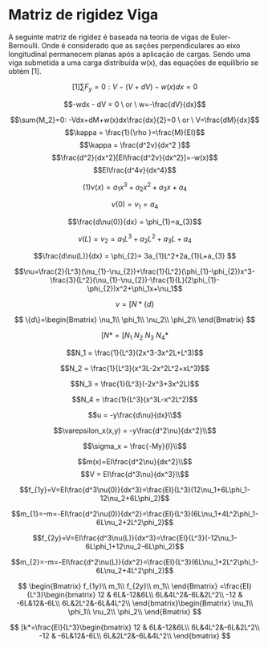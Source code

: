 <script src="https://polyfill.io/v3/polyfill.min.js?features=es6"></script>
<script id="MathJax-script" async src="https://cdn.jsdelivr.net/npm/mathjax@3/es5/tex-mml-chtml.js"></script>

# Matriz de rigidez Viga

A seguinte matriz de rigidez é baseada na teoria de vigas de Euler-Bernoulli. Onde é considerado que as seções perpendiculares ao eixo longitudinal permanecem planas após a aplicação de cargas.
Sendo uma viga submetida a uma carga distribuída w(x), das equações de equilíbrio se obtém [1].

$$[1]\sum{F_y }= 0: V-(V+dV)-w(x)dx=0 $$

$$-wdx - dV = 0 \   or \ w=-\frac{dV}{dx}$$

$$\sum{M_2}=0: -Vdx+dM+w(x)dx\frac{dx}{2}=0 \ or \ V=\frac{dM}{dx}$$
$$\kappa = \frac{1}{\rho }=\frac{M}{EI}$$
$$\kappa = \frac{d^2v}{dx^2 }$$
$$\frac{d^2}{dx^2}[EI\frac{d^2v}{dx^2}]=-w(x)$$
$$EI\frac{d^4v}{dx^4}$$


$$
(1)\nu(x)=a_{1}x^3+a_{2}x^2+a_{3}x+a_{4}
$$

$$\nu(0)=v_{1}=a_{4}$$

$$\frac{d\nu(0)}{dx} = \phi_{1}=a_{3}$$

$$\nu(L)=v_{2}=a_{1}L^3+a_{2}L^2+a_{3}L+a_{4}$$

$$\frac{d\nu(L)}{dx} = \phi_{2}= 3a_{1}L^2+2a_{1}L+a_{3} $$

$$\nu=\frac{2}{L^3}(\nu_{1}-\nu_{2})+\frac{1}{L^2}(\phi_{1}-\phi_{2})x^3-\frac{3}{L^2}(\nu_{1}-\nu_{2})-\frac{1}{L}(2\phi_{1}-\phi_{2})x^2+\phi_1x+\nu_1$$

$$\nu = [N*\{d\}$$

$$
\{d\}=\begin{Bmatrix}
\nu_1\\
\phi_1\\
\nu_2\\
\phi_2\\
\end{Bmatrix}
$$

$$[N*=[N_1 \ N_2 \ N_3 \ N_4* $$


$$N_1 = \frac{1}{L^3}(2x^3-3x^2L+L^3)$$

$$N_2 = \frac{1}{L^3}(x^3L-2x^2L^2+xL^3)$$

$$N_3 = \frac{1}{L^3}(-2x^3+3x^2L)$$

$$N_4 = \frac{1}{L^3}(x^3L-x^2L^2)$$


$$u = -y\frac{d\nu}{dx}\\$$

$$\varepsilon_x(x,y) = -y\frac{d^2\nu}{dx^2}\\$$

$$\sigma_x = \frac{-My}{I}\\$$

$$m(x)=EI\frac{d^2\nu}{dx^2}\\$$
$$V = EI\frac{d^3\nu}{dx^3}\\$$


$$f_{1y}=V=EI\frac{d^3\nu(0)}{dx^3}=\frac{EI}{L^3}(12\nu_1+6L\phi_1-12\nu_2+6L\phi_2)$$

$$m_{1}=-m=-EI\frac{d^2\nu(0)}{dx^2}=\frac{EI}{L^3}(6L\nu_1+4L^2\phi_1-6L\nu_2+2L^2\phi_2)$$

$$f_{2y}=V=EI\frac{d^3\nu(L)}{dx^3}=\frac{EI}{L^3}(-12\nu_1-6L\phi_1+12\nu_2-6L\phi_2)$$

$$m_{2}=-m=-EI\frac{d^2\nu(L)}{dx^2}=\frac{EI}{L^3}(6L\nu_1+2L^2\phi_1-6L\nu_2+4L^2\phi_2)$$


$$
\begin{Bmatrix}
f_{1y}\\
m_1\\
f_{2y}\\
m_1\\
\end{Bmatrix} =\frac{EI}{L^3}\begin{bmatrix}
12 & 6L&-12&6L\\
6L&4L^2&-6L&2L^2\\
-12 & -6L&12&-6L\\
6L&2L^2&-6L&4L^2\\
\end{bmatrix}\begin{Bmatrix}
\nu_1\\
\phi_1\\
\nu_2\\
\phi_2\\
\end{Bmatrix}
$$

$$
[k*=\frac{EI}{L^3}\begin{bmatrix}
12 & 6L&-12&6L\\
6L&4L^2&-6L&2L^2\\
-12 & -6L&12&-6L\\
6L&2L^2&-6L&4L^2\\
\end{bmatrix}
$$
     
